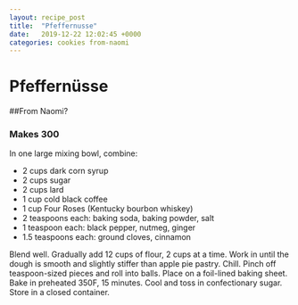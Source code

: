```yaml
---
layout: recipe_post
title:  "Pfeffernusse"
date:   2019-12-22 12:02:45 +0000
categories: cookies from-naomi
---
```


# Pfeffernüsse
##From Naomi?
### Makes 300
In one large mixing bowl, combine:
* 2 cups dark corn syrup
* 2 cups sugar
* 2 cups lard
* 1 cup cold black coffee
* 1 cup Four Roses (Kentucky bourbon whiskey)
* 2 teaspoons each: baking soda, baking powder, salt
* 1 teaspoon each: black pepper, nutmeg, ginger
* 1.5 teaspoons each: ground cloves, cinnamon 

Blend well. Gradually add 12 cups of flour, 2 cups at a time. Work in until the dough is smooth and slightly stiffer than apple pie pastry. Chill. Pinch off teaspoon-sized pieces and roll into balls. Place on a foil-lined baking sheet. Bake in preheated 350F, 15 minutes. Cool and toss in confectionary sugar. Store in a closed container.
 